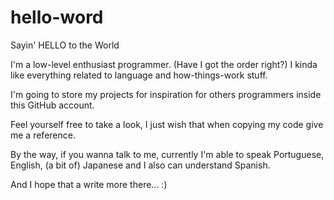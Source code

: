# hello-word
Sayin' HELLO to the World

I'm a low-level enthusiast programmer. (Have I got the order right?)
I kinda like everything related to language and how-things-work stuff.

I'm going to store my projects for inspiration for others programmers
inside this GitHub account.

Feel yourself free to take a look, I just wish that when copying my
code give me a reference.

By the way, if you wanna talk to me, currently I'm able to speak
Portuguese, English, (a bit of) Japanese and I also can understand
Spanish.

And I hope that a write more there... :)

